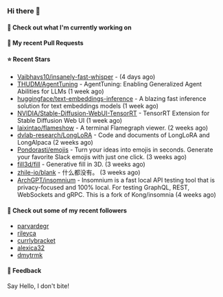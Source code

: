 ### Hi there 👋

#### 👷 Check out what I'm currently working on

#### 🔨 My recent Pull Requests


#### ⭐ Recent Stars

- [Vaibhavs10/insanely-fast-whisper](https://github.com/Vaibhavs10/insanely-fast-whisper) -  (4 days ago)
- [THUDM/AgentTuning](https://github.com/THUDM/AgentTuning) - AgentTuning: Enabling Generalized Agent Abilities for LLMs (1 week ago)
- [huggingface/text-embeddings-inference](https://github.com/huggingface/text-embeddings-inference) - A blazing fast inference solution for text embeddings models (1 week ago)
- [NVIDIA/Stable-Diffusion-WebUI-TensorRT](https://github.com/NVIDIA/Stable-Diffusion-WebUI-TensorRT) - TensorRT Extension for Stable Diffusion Web UI (1 week ago)
- [laixintao/flameshow](https://github.com/laixintao/flameshow) - A terminal Flamegraph viewer. (2 weeks ago)
- [dvlab-research/LongLoRA](https://github.com/dvlab-research/LongLoRA) - Code and documents of LongLoRA and LongAlpaca (2 weeks ago)
- [Pondorasti/emojis](https://github.com/Pondorasti/emojis) - Turn your ideas into emojis in seconds. Generate your favorite Slack emojis with just one click. (3 weeks ago)
- [fill3d/fill](https://github.com/fill3d/fill) - Generative fill in 3D. (3 weeks ago)
- [zhile-io/blank](https://github.com/zhile-io/blank) - 什么都没有。 (3 weeks ago)
- [ArchGPT/insomnium](https://github.com/ArchGPT/insomnium) - Insomnium is a fast local API testing tool that is privacy-focused and 100% local. For testing GraphQL, REST, WebSockets and gRPC. This is a fork of Kong/insomnia (4 weeks ago)

#### 👯 Check out some of my recent followers

- [parvardegr](https://github.com/parvardegr)
- [rileyca](https://github.com/rileyca)
- [currlybracket](https://github.com/currlybracket)
- [alexica32](https://github.com/alexica32)
- [dmytrmk](https://github.com/dmytrmk)

#### 💬 Feedback

Say Hello, I don't bite!